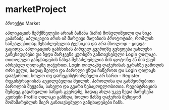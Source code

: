 # marketProject

პროექტი Market

აპლიკაციის შემქმნელები არიან ბაჩანა (ბაჩი) მოსულიშვილი და ნიკა კაპანაძე.
აპლიკაცია არის იმ მარტივი მაღაზიის პროტოტიპი, რომლის საშუალებითაც შესაძლებელია ტექნიკის და არა მხოლოდ - ყიდვა-გაყიდვა.
აპლიკაციის გახსნისას პირველ გვერდზე გვხვდება უახლესი განცხადებები და ზედა მარჯვენა კუთხეში განთავსებული Login ღილაკი.
თითოეული განცხადების ნახვა შესაძლებელია მის ფოტოზე ან მის ქვეშ არსებულ ღილაკზე დაჭერით.
Login ღილაკზე დაჭერისას ეკრანზე გამოდის ორი ველი, სადაც მეილი და პაროლი უნდა ჩაწეროთ და Login ღილაკს დააჭიროთ, ხოლო თუ დარეგისტრირებული არ ხართ - Register
რეგისტრაციისას აუცილებელია მეილის, პაროლისა და განმეორებითი პაროლის შეყვანა, სახელი და გვარი ნებაყოფლობითია.
რეგისტრაციის შემდეგ გადახვალთ საწყის გვერდზე, სადაც ახლა უკვე ზედა მარცხენა კუთხეში Profile ღილაკი გაჩნდა, ხოლო მასზე დაჭერის შემდგომ მომხმარებლის მიერ განთავსებული განცხადებები ჩანს.

